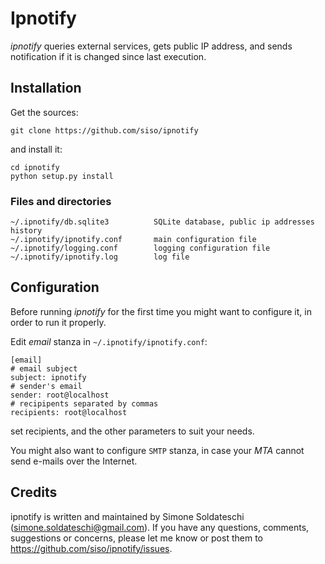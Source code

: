 # Ipnotify

*ipnotify* queries external services, gets public IP address, and sends notification if it is changed since last execution.

## Installation
Get the sources:

```git clone https://github.com/siso/ipnotify```

and install it:

```
cd ipnotify
python setup.py install
```

### Files and directories

    ~/.ipnotify/db.sqlite3          SQLite database, public ip addresses history
    ~/.ipnotify/ipnotify.conf       main configuration file
    ~/.ipnotify/logging.conf        logging configuration file
    ~/.ipnotify/ipnotify.log        log file

## Configuration
Before running *ipnotify* for the first time you might want to configure it, in order to run it properly.

Edit *email* stanza in ```~/.ipnotify/ipnotify.conf```:

    [email]
    # email subject
    subject: ipnotify
    # sender's email
    sender: root@localhost
    # recipipents separated by commas
    recipients: root@localhost

set recipients, and the other parameters to suit your needs.

You might also want to configure `SMTP` stanza, in case your *MTA* cannot send e-mails over the Internet.

## Credits
ipnotify  is  written  and  maintained  by  Simone  Soldateschi   (simone.soldateschi@gmail.com).  If you have any questions, comments, suggestions or concerns, please let  me  know  or  post  them  to  https://github.com/siso/ipnotify/issues.

